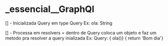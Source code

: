 # \_essencial\_\_GraphQl

[] - Inicializada Query em type Query Ex: ola: String

[] - Processa em resolvers = dentro de Query
coloca um objeto e faz um metodo pra resolver a query inializada
Ex:
Query: { ola()} { return 'Bom dia'}
